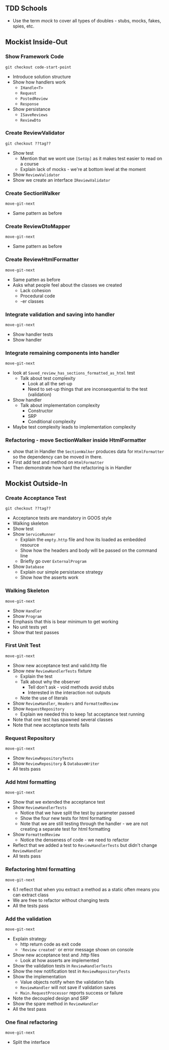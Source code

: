 ## TDD Schools ##
* Use the term *mock* to cover all types of doubles - stubs, mocks, fakes, spies, etc.

## Mockist Inside-Out ##

### Show Framework Code
`git checkout code-start-point`
* Introduce solution structure
* Show how handlers work
    * `IHandle<T>`
    * `Request`
    * `PostedReview`
    * `Response`
* Show persistance
    * `ISaveReviews`
    * `ReviewDto`

### Create ReviewValidator
`git checkout ??tag??`
* Show test
    * Mention that we wont use `[SetUp]` as it makes test easier to read on a course
    * Explain lack of mocks - we're at bottom level at the moment
* Show `ReviewValidator`
* Show we create an interface `IReviewValidator`

### Create SectionWalker
`move-git-next`
* Same pattern as before

### Create ReviewDtoMapper
`move-git-next`
* Same pattern as before

### Create ReviewHtmlFormatter
`move-git-next`
* Same patten as before
* Asks what people feel about the classes we created
    * Lack cohesion
    * Procedural code
    * -er classes

### Integrate validation and saving into handler
`move-git-next`
* Show handler tests    
* Show handler

### Integrate remaining components into handler
`move-git-next`
* look at `Saved_review_has_sections_formatted_as_html` test
    * Talk about test complexity
        * Look at all the set-up
        * Need to set-up things that are inconsequential to the test (validation)
* Show handler
    * Talk about implementation complexity
        * Constructor
        * SRP
        * Conditional complexity
* Maybe test complexity leads to implementation complexity

### Refactoring - move SectionWalker inside HtmlFormatter
* show that in Handler the `SectionWalker` produces data for `HtmlFormatter` so the dependency can be moved in there.
* First add test and method on `HtmlFormatter`
* Then demonstrate how hard the refactoring is in Handler

## Mockist Outside-In ##

### Create Acceptance Test ###
`git checkout ??tag??`
* Acceptance tests are mandatory in GOOS style
* Walking skeleton
* Show test
* Show `ServiceRunner`
    * Explain the `empty.http` file and how its loaded as embedded resource
    * Show how the headers and body will be passed on the command line
    * Briefly go over `ExternalProgram`
* Show `Database`
    * Explain our simple persistance strategy
    * Show how the asserts work

### Walking Skeleton ###
`move-git-next`
* Show `Handler`
* Show `Program`
* Emphasis that this is bear minimum to get working
* No unit tests yet
* Show that test passes

### First Unit Test ###
`move-git-next`
* Show new acceptance test and valid.http file
* Show new `ReviewHandlerTests` fixture
    * Explain the test
    * Talk about why the observer
        * Tell don't ask - void methods avoid stubs
        * Interested in the interaction not outputs
    * Note the use of literals
* Show `ReviewHandler`, `Headers` and `FormattedReview`
* Show `RequestRepository`
    * Explain we needed this to keep 1st acceptance test running
* Note that one test has spawned several classes
* Note that new acceptance tests fails

### Request Repository ###
`move-git-next`
* Show `ReviewRepositoryTests`
* Show `ReviewRepository` & `DatabaseWriter`
* All tests pass

### Add html formatting ###
`move-git-next`
* Show that we extended the acceptance test
* Show `ReviewHandlerTests`
    * Notice that we have split the test by parameter passed
    * Show the four new tests for html formatting
    * Note that we are still testing through the handler - we are not creating a separate test for html formatting
* Show `FormattedReview`
    * Notice the denseness of code - we need to refactor
* Reflect that we added a test to `ReviewHandlerTests` but didn't change `ReviewHandler`
* All tests pass

### Refactoring html formatting ###
`move-git-next`
* 6.1 reflect that when you extract a method as a static often means you can extract class
* We are free to refactor without changing tests
* All the tests pass

### Add the validation
`move-git-next`
* Explain strategy
    * http return code as exit code
    * `'Review created'` or error message shown on console
* Show new acceptance test and .http files
    * Look at how asserts are implemented
* Show the validation tests in `ReviewHandlerTests`
* Show the new notification test in `ReviewRepositoryTests`
* Show the implementation
    * Value objects notify when the validation fails
    * `ReviewHandler` will not save if validation saves
    * `Main.RequestProcessor` reports success or failure
* Note the decoupled design and SRP
* Show the spare method in `ReviewHandler`
* All the test pass

### One final refactoring
`move-git-next`
* Split the interface
